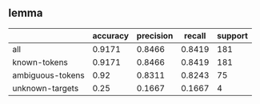 
## lemma

|                  | accuracy | precision | recall | support |
|------------------|----------|-----------|--------|---------|
| all              | 0.9171   | 0.8466    | 0.8419 | 181     |
| known-tokens     | 0.9171   | 0.8466    | 0.8419 | 181     |
| ambiguous-tokens | 0.92     | 0.8311    | 0.8243 | 75      |
| unknown-targets  | 0.25     | 0.1667    | 0.1667 | 4       |

